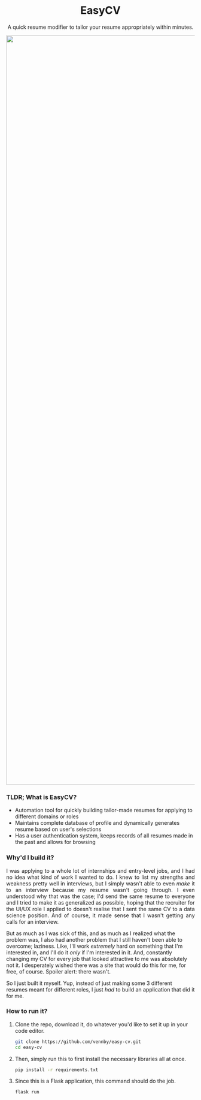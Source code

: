 <h1 align="center"> EasyCV </h1>

<p align="center"> A quick resume modifier to tailor your resume appropriately within minutes. </p>

<img src="https://25.media.tumblr.com/tumblr_lycevj5uii1r621gdo1_500.gif" width="2000">

<h3> TLDR; What is <b>EasyCV</b>?</h3>
<ul>
  <li>Automation tool for quickly building tailor-made resumes for applying to different domains or roles</li>
  <li>Maintains complete database of profile and dynamically generates resume based on user's selections</li>
  <li>Has a user authentication system, keeps records of all resumes made in the past and allows for browsing</li>
</ul>

### Why'd I build it?
<p align="justify"> 
  I was applying to a whole lot of internships and entry-level jobs, and I had no idea what kind of work I wanted to do. I knew to list my strengths and weakness pretty well in interviews, but I simply wasn't able to even <em>make</em> it to an interview because my resume wasn't going through. I even understood why that was the case; I'd send the same resume to everyone and I tried to make it as generalized as possible, hoping that the recruiter for the UI/UX role I applied to doesn't realise that I sent the same CV to a data science position. And of course, it made sense that I wasn't getting any calls for an interview.
  
  But as much as I was sick of this, and as much as I realized what the problem was, I also had another problem that I still haven't been able to overcome; laziness. Like, I'll work <em>extremely</em> hard on something that I'm interested in, and I'll do it <em>only</em> if I'm interested in it. And, constantly changing my CV for every job that looked attractive to me was absolutely not it. I desperately wished there was a site that would do this for me, for free, of course. Spoiler alert: there wasn't.
  
  So I just built it myself. Yup, instead of just making some 3 different resumes meant for different roles, I just <em>had</em> to build an application that did it for me.
</p>

### How to run it?

1. Clone the repo, download it, do whatever you'd like to set it up in your code editor.

    ```bash
    git clone https://github.com/vennby/easy-cv.git
    cd easy-cv
    ```

2. Then, simply run this to first install the necessary libraries all at once.

    ```bash
    pip install -r requirements.txt
    ```

3. Since this is a Flask application, this command should do the job.

    ```bash
    flask run
    ```
